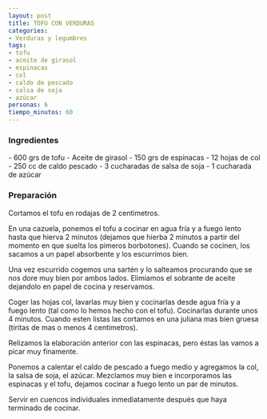 ```yaml
---
layout: post
title: TOFU CON VERDURAS
categories:
- Verduras y legumbres
tags: 
- tofu
- aceite de girasol
- espinacas
- col
- caldo de pescado
- salsa de soja
- azúcar
personas: 6 
tiempo_minutos: 60 
---
```

<h3>Ingredientes</h3>
- 600 grs de tofu
- Aceite de girasol
- 150 grs de espinacas
- 12 hojas de col
- 250 cc de caldo pescado
- 3 cucharadas de salsa de soja
- 1 cucharada de azúcar

<h3>Preparación</h3>
Cortamos el tofu en rodajas de 2 centimetros.

En una cazuela, ponemos el tofu a cocinar en agua fría y a fuego lento hasta que hierva 2 minutos (dejamos que hierba 2 minutos a partir del momento en que suelta los pimeros borbotones). Cuando se cocinen, los sacamos a un papel absorbente y los escurrimos bien.

Una vez escurrido cogemos una sartén y lo salteamos procurando que se nos dore muy bien por ambos lados. Elimiamos el sobrante de aceite dejandolo  en papel de cocina y reservamos.

Coger las hojas col, lavarlas muy bien y cocinarlas desde agua fría y a fuego lento (tal como lo hemos hecho con el tofu). Cocinarlas durante unos 4 minutos. Cuando esten listas las cortamos en una juliana mas bien gruesa (tiritas de mas o menos 4 centimetros).

Relizamos la elaboración anterior con las espinacas, pero éstas las vamos a picar muy finamente. 

Ponemos a calentar el caldo de pescado a fuego medio y agregamos la col, la salsa de soja, el azúcar. Mezclamos muy bien e incorporamos las espinacas y el tofu, dejamos cocinar a fuego lento un par de minutos.

Servir en cuencos individuales inmediatamente después que haya terminado de cocinar.